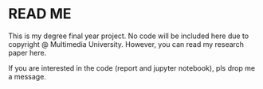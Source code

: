 # READ ME

This is my degree final year project. 
No code will be included here due to copyright @ Multimedia University. However, you can read my research paper here. 

If you are interested in the code (report and jupyter notebook), pls drop me a message.
